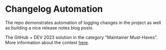# Changelog Automation

The repo demonstrates automation of logging changes in the project as well as building a nice release notes blog posts.

The GitHub + DEV 2023 solution in the category "Maintainer Must-Haves". More information about the contest [here](https://dev.to/devteam/announcing-the-github-dev-2023-hackathon-4ocn).
